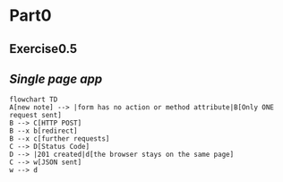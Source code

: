 # Part0

## Exercise0.5

*Single page app*
---

```mermaid
flowchart TD
A[new note] --> |form has no action or method attribute|B[Only ONE request sent]
B --> C[HTTP POST]
B --x b[redirect]
B --x c[further requests]
C --> D[Status Code]
D --> |201 created|d[the browser stays on the same page]
C --> w[JSON sent]
w --> d
```